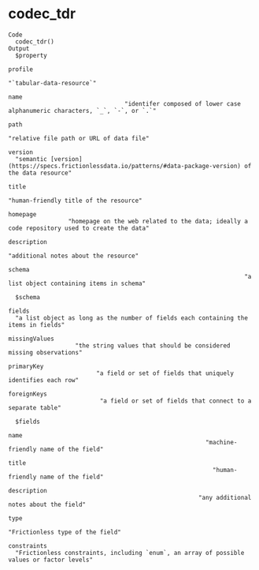 # codec_tdr

    Code
      codec_tdr()
    Output
      $property
                                                                                                          profile 
                                                                                        "`tabular-data-resource`" 
                                                                                                             name 
                                     "identifer composed of lower case alphanumeric characters, `_`, `-`, or `.`" 
                                                                                                             path 
                                                                         "relative file path or URL of data file" 
                                                                                                          version 
      "semantic [version](https://specs.frictionlessdata.io/patterns/#data-package-version) of the data resource" 
                                                                                                            title 
                                                                           "human-friendly title of the resource" 
                                                                                                         homepage 
                     "homepage on the web related to the data; ideally a code repository used to create the data" 
                                                                                                      description 
                                                                            "additional notes about the resource" 
                                                                                                           schema 
                                                                       "a list object containing items in schema" 
      
      $schema
                                                                                   fields 
      "a list object as long as the number of fields each containing the items in fields" 
                                                                            missingValues 
                       "the string values that should be considered missing observations" 
                                                                               primaryKey 
                             "a field or set of fields that uniquely identifies each row" 
                                                                              foreignKeys 
                              "a field or set of fields that connect to a separate table" 
      
      $fields
                                                                                            name 
                                                            "machine-friendly name of the field" 
                                                                                           title 
                                                              "human-friendly name of the field" 
                                                                                     description 
                                                          "any additional notes about the field" 
                                                                                            type 
                                                                "Frictionless type of the field" 
                                                                                     constraints 
      "Frictionless constraints, including `enum`, an array of possible values or factor levels" 
      

